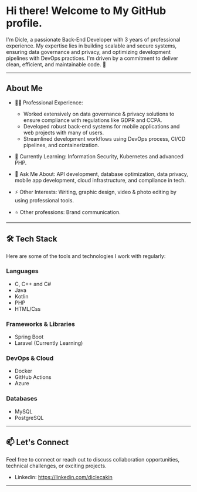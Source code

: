# Hi there! Welcome to My GitHub profile.

I'm Dicle, a passionate Back-End Developer with 3 years of professional experience. 
My expertise lies in building scalable and secure systems, ensuring data governance and privacy, and optimizing development pipelines with DevOps practices. 
I'm driven by a commitment to deliver clean, efficient, and maintainable code. 🚀

---

## About Me

- 👨‍💻 Professional Experience:  
  - Worked extensively on data governance & privacy solutions to ensure compliance with regulations like GDPR and CCPA.  
  - Developed robust back-end systems for mobile applications and web projects with many of users.  
  - Streamlined development workflows using DevOps process, CI/CD pipelines, and containerization.  

- 🌱 Currently Learning: Information Security, Kubernetes and advanced PHP. 
- 💬 Ask Me About: API development, database optimization, data privacy, mobile app development, cloud infrastructure, and compliance in tech.  
- ⚡ Other Interests: Writing, graphic design, video & photo editing by using professional tools.
- ⭐️ Other professions: Brand communication.

---

## 🛠️ Tech Stack

Here are some of the tools and technologies I work with regularly:

### Languages
- C, C++ and C#
- Java
- Kotlin
- PHP
- HTML/Css

### Frameworks & Libraries
- Spring Boot
- Laravel (Currently Learning)


### DevOps & Cloud
- Docker
- GitHub Actions
- Azure 

### Databases
- MySQL
- PostgreSQL

---


## 📫 Let's Connect

Feel free to connect or reach out to discuss collaboration opportunities, technical challenges, or exciting projects.

- Linkedin: https://linkedin.com/diclecakin

---


